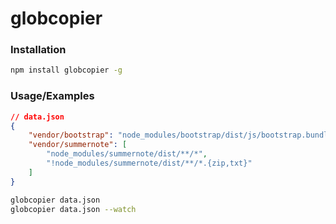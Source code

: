 # globcopier

### Installation

```bash
npm install globcopier -g
```
### Usage/Examples

```json
// data.json
{
	"vendor/bootstrap": "node_modules/bootstrap/dist/js/bootstrap.bundle.*",
	"vendor/summernote": [
		"node_modules/summernote/dist/**/*",
		"!node_modules/summernote/dist/**/*.{zip,txt}"
	]
}
```

```bash
globcopier data.json
globcopier data.json --watch
```

